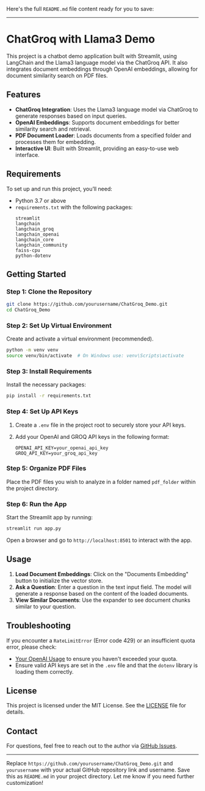 Here's the full `README.md` file content ready for you to save:

---

# ChatGroq with Llama3 Demo

This project is a chatbot demo application built with Streamlit, using LangChain and the Llama3 language model via the ChatGroq API. It also integrates document embeddings through OpenAI embeddings, allowing for document similarity search on PDF files.

## Features
- **ChatGroq Integration**: Uses the Llama3 language model via ChatGroq to generate responses based on input queries.
- **OpenAI Embeddings**: Supports document embeddings for better similarity search and retrieval.
- **PDF Document Loader**: Loads documents from a specified folder and processes them for embedding.
- **Interactive UI**: Built with Streamlit, providing an easy-to-use web interface.

## Requirements

To set up and run this project, you’ll need:
- Python 3.7 or above
- `requirements.txt` with the following packages:
  ```plaintext
  streamlit
  langchain
  langchain_groq
  langchain_openai
  langchain_core
  langchain_community
  faiss-cpu
  python-dotenv
  ```

## Getting Started

### Step 1: Clone the Repository

```bash
git clone https://github.com/yourusername/ChatGroq_Demo.git
cd ChatGroq_Demo
```

### Step 2: Set Up Virtual Environment

Create and activate a virtual environment (recommended).

```bash
python -m venv venv
source venv/bin/activate  # On Windows use: venv\Scripts\activate
```

### Step 3: Install Requirements

Install the necessary packages:

```bash
pip install -r requirements.txt
```

### Step 4: Set Up API Keys

1. Create a `.env` file in the project root to securely store your API keys.
2. Add your OpenAI and GROQ API keys in the following format:

   ```plaintext
   OPENAI_API_KEY=your_openai_api_key
   GROQ_API_KEY=your_groq_api_key
   ```

### Step 5: Organize PDF Files

Place the PDF files you wish to analyze in a folder named `pdf_folder` within the project directory.

### Step 6: Run the App

Start the Streamlit app by running:

```bash
streamlit run app.py
```

Open a browser and go to `http://localhost:8501` to interact with the app.

## Usage

1. **Load Document Embeddings**: Click on the "Documents Embedding" button to initialize the vector store.
2. **Ask a Question**: Enter a question in the text input field. The model will generate a response based on the content of the loaded documents.
3. **View Similar Documents**: Use the expander to see document chunks similar to your question.

## Troubleshooting

If you encounter a `RateLimitError` (Error code 429) or an insufficient quota error, please check:
- [Your OpenAI Usage](https://platform.openai.com/account/usage) to ensure you haven't exceeded your quota.
- Ensure valid API keys are set in the `.env` file and that the `dotenv` library is loading them correctly.

## License

This project is licensed under the MIT License. See the [LICENSE](LICENSE) file for details.

## Contact

For questions, feel free to reach out to the author via [GitHub Issues](https://github.com/yourusername/ChatGroq_Demo/issues).

---

Replace `https://github.com/yourusername/ChatGroq_Demo.git` and `yourusername` with your actual GitHub repository link and username. Save this as `README.md` in your project directory. Let me know if you need further customization!
